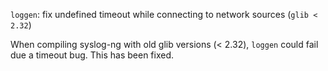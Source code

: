 `loggen`: fix undefined timeout while connecting to network sources (`glib < 2.32`)

When compiling syslog-ng with old glib versions (< 2.32), `loggen` could fail due a timeout bug.
This has been fixed.

